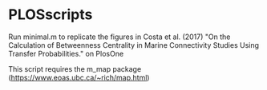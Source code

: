 # PLOSscripts

Run minimal.m to replicate the figures in Costa et al. (2017) 
"On the Calculation of Betweenness Centrality in Marine Connectivity Studies Using Transfer Probabilities." on PlosOne

This script requires the m_map package (https://www.eoas.ubc.ca/~rich/map.html)
